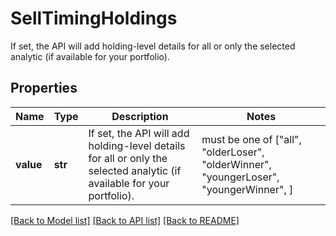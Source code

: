 # SellTimingHoldings

If set, the API will add holding-level details for all or only the selected analytic (if available for your portfolio).

## Properties
Name | Type | Description | Notes
------------ | ------------- | ------------- | -------------
**value** | **str** | If set, the API will add holding-level details for all or only the selected analytic (if available for your portfolio). |  must be one of ["all", "olderLoser", "olderWinner", "youngerLoser", "youngerWinner", ]

[[Back to Model list]](../README.md#documentation-for-models) [[Back to API list]](../README.md#documentation-for-api-endpoints) [[Back to README]](../README.md)


